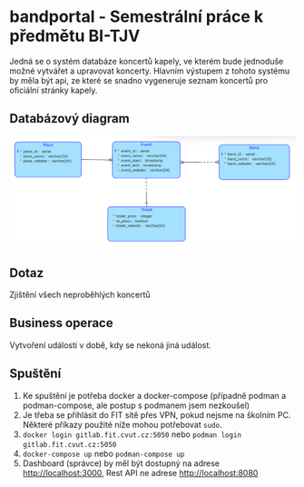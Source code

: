 # bandportal - Semestrální práce k předmětu BI-TJV

Jedná se o systém databáze koncertů kapely, ve kterém bude jednoduše možné vytvářet a upravovat koncerty. Hlavním výstupem z tohoto systému by měla být api, ze které se snadno vygeneruje seznam koncertů pro oficiální stránky kapely.

## Databázový diagram

![image](/assets/diagram.png)

## Dotaz

Zjištění všech neproběhlých koncertů

## Business operace

Vytvoření události v době, kdy se nekoná jiná událost.

## Spuštění

1) Ke spuštění je potřeba docker a docker-compose (případně podman a podman-compose, ale postup s podmanem jsem nezkoušel)
2) Je třeba se přihlásit do FIT sítě přes VPN, pokud nejsme na školním PC. Některé příkazy použité níže mohou potřebovat ```sudo```.
3) ```docker login gitlab.fit.cvut.cz:5050``` nebo ```podman login gitlab.fit.cvut.cz:5050```
4) ```docker-compose up``` nebo ```podman-compose up```
5) Dashboard (správce) by měl být dostupný na adrese [http://localhost:3000](http://localhost:3000), Rest API ne adrese [http://localhost:8080](http://localhost:8080)